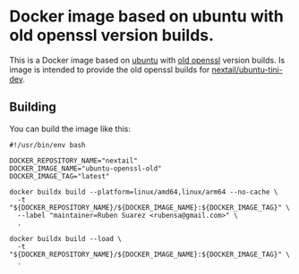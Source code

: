 # Docker image based on ubuntu with old openssl version builds.

This is a Docker image based on [ubuntu](https://hub.docker.com/_/ubuntu/) with [old openssl](https://www.openssl.org/source/old/) version builds.  Is image is intended to provide the old openssl builds for [nextail/ubuntu-tini-dev](https://github.com/nextail/docker-ubuntu-tini-dev).

## Building

You can build the image like this:

```
#!/usr/bin/env bash

DOCKER_REPOSITORY_NAME="nextail"
DOCKER_IMAGE_NAME="ubuntu-openssl-old"
DOCKER_IMAGE_TAG="latest"

docker buildx build --platform=linux/amd64,linux/arm64 --no-cache \
  -t "${DOCKER_REPOSITORY_NAME}/${DOCKER_IMAGE_NAME}:${DOCKER_IMAGE_TAG}" \
  --label "maintainer=Ruben Suarez <rubensa@gmail.com>" \
  .

docker buildx build --load \
  -t "${DOCKER_REPOSITORY_NAME}/${DOCKER_IMAGE_NAME}:${DOCKER_IMAGE_TAG}" \
  .
```
